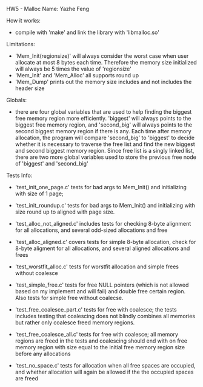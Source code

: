HW5 - Malloc
Name: Yazhe Feng

How it works:
- compile with 'make' and link the library with 'libmalloc.so'

Limitations:
- 'Mem_Init(regionsize)' will always consider the worst case when user allocate at most 8 bytes each time. Therefore the memory size initialized will always be 5 times the value of 'regionsize'  
- 'Mem_Init' and 'Mem_Alloc' all supports round up
- 'Mem_Dump' prints out the memory size includes and not includes the header size

Globals:
- there are four global variables that are used to help finding the biggest free memory region more efficiently. 'biggest' will always points to the biggest free memory region, and 'second_big' will always points to the second biggest memory region if there is any. Each time after memory allocation, the program will compare 'second_big' to 'biggest' to decide whether it is necessary to traverse the free list and find the new biggest and second biggest memory region. Since free list is a singly linked list, there are two more global variables used to store the previous free node of 'biggest' and 'second_big'


Tests Info:
- 'test_init_one_page.c' tests for bad args to Mem_Init() and initializing with size of 1 page;

- 'test_init_roundup.c' tests for bad args to Mem_Init() and initializing with size round up to aligned with page size. 

- 'test_alloc_not_aligned.c' includes tests for checking 8-byte alignment for all allocations, and several odd-sized allocations and free

- 'test_alloc_aligned.c' covers tests for simple 8-byte allocation, check for 8-byte aligment for all allocations, and several aligned allocations and frees

- 'test_worstfit_alloc.c' tests for worstfit allocation and simple frees without coalesce

- 'test_simple_free.c' tests for free NULL pointers (which is not allowed based on my implement and will fail) and double free certain region. Also tests for simple free without coalecse. 

- 'test_free_coalesce_part.c' tests for free with coalesce; the tests includes testing that coalescing does not blindly combines all memories but rather only coalesce freed memory regions.

- 'test_free_coalesce_all.c' tests for free with coalesce; all memory regions are freed in the tests and coalescing should end with on free memory region with size equal to the initial free memory region size before any allocations

- 'test_no_space.c' tests for allocation when all free spaces are occupied, and whether allocation will again be allowed if the the occupied spaces are freed
